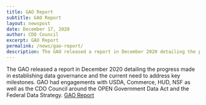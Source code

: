 ```yaml
---
title: GAO Report
subtitle: GAO Report
layout: newspost
date: December 17, 2020
author: CDO Council
excerpt: GAO Report
permalink: /news/gao-report/
description: The GAO released a report in December 2020 detailing the progress made in establishing data governance and the current need to address key milestones.  GAO had engagements with USDA, Commerce, HUD, NSF as well as the CDO Council around the OPEN Government Data Act and the Federal Data Strategy...
---
```


The GAO released a report in December 2020 detailing the progress made in establishing data governance and the current need to address key milestones.  GAO had engagements with USDA, Commerce, HUD, NSF as well as the CDO Council around the OPEN Government Data Act and the Federal Data Strategy. 
<a href="{{ site.baseurl}}/assets/documents/GAO_Report_on_Data_Governance.pdf">GAO Report</a>
